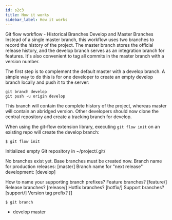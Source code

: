 ```yaml
---
id: s2c3
title: How it works
sidebar_label: How it works
---
```



Git flow workflow - Historical Branches
Develop and Master Branches
Instead of a single master branch, this workflow uses two branches to record the history of the project.
The master branch stores the official release history, and the develop branch serves as an integration branch for features.
It's also convenient to tag all commits in the master branch with a version number.




The first step is to complement the default master with a develop branch.
A simple way to do this is for one developer to create an empty develop branch locally and push it to the server:

```
git branch develop
git push -u origin develop
```

This branch will contain the complete history of the project, whereas master will contain an abridged version. Other developers should now clone the central repository and create a tracking branch for develop.


When using the git-flow extension library, executing `git flow init` on an existing repo will create the develop branch:



```
$ git flow init
```

Initialized empty Git repository in ~/project/.git/

No branches exist yet. Base branches must be created now.
Branch name for production releases: [master]
Branch name for "next release" development: [develop]



How to name your supporting branch prefixes?
Feature branches? [feature/]
Release branches? [release/]
Hotfix branches? [hotfix/]
Support branches? [support/]
Version tag prefix? []


`$ git branch`
* develop
 master
